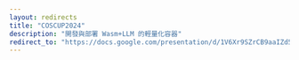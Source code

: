 ```yaml
---
layout: redirects
title: "COSCUP2024"
description: "開發與部署 Wasm+LLM 的輕量化容器"
redirect_to: "https://docs.google.com/presentation/d/1V6Xr9SZrCB9aaIZd56pGrNDXMn7wK5Q8ZERGMH92jJs/edit?usp=sharing"
---
```

